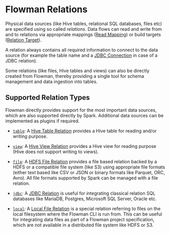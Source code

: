 # Flowman Relations

Physical data sources (like Hive tables, relational SQL databases, files etc) are specified
using so called *relations*. Data flows can read and write from and to relations via 
appropriate mappings ([Read Mapping](../mapping/read-relation.md)) or build targets ([Relation
Target](../target/relation.md)).

A relation always contains all required information to connect to the data source (for 
example the table name and a [JDBC Connection](../connection/jdbc.md) in case of a JDBC
relation).

Some relations (like files, Hive tables and views) can also be directly created from Flowman,
thereby providing a single tool for schema management and data ingestion into tables. 


## Supported Relation Types

Flowman directly provides support for the most important data sources, which are also 
supported directly by Spark. Additional data sources can be implemented as plugins if
required.

* [`table`](table.md): 
A [Hive Table Relation](table.md) provides a Hive table for reading and/or writing
purpose.

* [`view`](view.md): 
A [Hive View Relation](view.md) provides a Hive view for reading purpose (Hive does not
support writing to views).

* [`file`](file.md):
A [HDFS File Relation](file.md) provides a file based relation backed by a HDFS or a 
compatible file system (like S3) using appropriate file formats (either text based like 
CSV or JSON or binary formats like Parquet, ORC, Avro). All file formats supported by Spark 
can be managed with a file relation. 

* [`jdbc`](jdbc.md): 
A [JDBC Relation](jdbc.md) is useful for integrating classical relation SQL databases like
MariaDB, Postgres, Microsoft SQL Server, Oracle etc.

* [`local`](local.md): 
A [Local File Relation](local.md) is a special relation referring to files on the local
filesystem where the Flowman CLI is run from. This can be useful for integrating data files
as part of a Flowman project specification, which are not available in a distributed
file system like HDFS or S3. 
